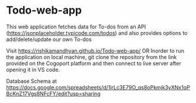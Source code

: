# Todo-web-app

This web application fetches data for To-dos from an API (https://jsonplaceholder.typicode.com/todos) and also provides options to add/delete/update our own To-dos

Visit https://rishikamandhyan.github.io/Todo-web-app/
OR
Inorder to run the application on local machine, git clone the repository from the link provided on the Cogoport platform and then connect to live server after opening it in VS code. 


Database Schema at https://docs.google.com/spreadsheets/d/1irLc3E79O_qs8oPkmjk3yXNx1qPBcKnZ17Vgs8NFcFY/edit?usp=sharing
